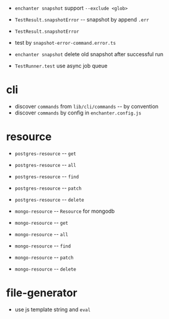 - `enchanter snapshot` support `--exclude <glob>`

- `TestResult.snapshotError` -- snapshot by append `.err`
- `TestResult.snapshotError`

- test by `snapshot-error-command.error.ts`

- `enchanter snapshot` delete old snapshot after successful run

- `TestRunner.test` use async job queue

# cli

- discover `commands` from `lib/cli/commands` -- by convention
- discover `commands` by config in `enchanter.config.js`

# resource

- `postgres-resource` -- `get`
- `postgres-resource` -- `all`
- `postgres-resource` -- `find`
- `postgres-resource` -- `patch`
- `postgres-resource` -- `delete`

- `mongo-resource` -- `Resource` for mongodb

- `mongo-resource` -- `get`
- `mongo-resource` -- `all`
- `mongo-resource` -- `find`
- `mongo-resource` -- `patch`
- `mongo-resource` -- `delete`

# file-generator

- use js template string and `eval`
